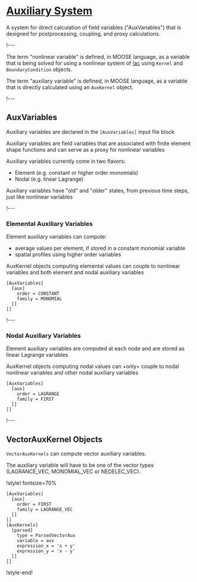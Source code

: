 # [Auxiliary System](syntax/AuxVariables/index.md)

A system for direct calculation of field variables ("AuxVariables") that is designed for
postprocessing, coupling, and proxy calculations.

!---

The term "nonlinear variable" is defined, in MOOSE language, as a variable that is being solved for
using a nonlinear system of [!ac](PDEs) using `Kernel` and `BoundaryCondition` objects.


The term "auxiliary variable" is defined, in MOOSE language, as a variable that is directly
calculated using an `AuxKernel` object.

!---

## AuxVariables

Auxiliary variables are declared in the `[AuxVariables]` input file block

Auxiliary variables are field variables that are associated with finite element shape functions
and can serve as a proxy for nonlinear variables

Auxiliary variables currently come in two flavors:

- Element (e.g. constant or higher order monomials)
- Nodal (e.g. linear Lagrange)

Auxiliary variables have "old" and "older" states, from previous time steps, just like nonlinear variables

!---

### Elemental Auxiliary Variables

Element auxiliary variables can compute:

- average values per element, if stored in a constant monomial variable
- spatial profiles using higher order variables

AuxKernel objects computing elemental values can couple to nonlinear variables and both element and
nodal auxiliary variables

```text
[AuxVariables]
  [aux]
    order = CONSTANT
    family = MONOMIAL
  []
[]
```

!---

### Nodal Auxiliary Variables

Element auxiliary variables are computed at each node and are stored as linear Lagrange variables

AuxKernel objects computing nodal values can +only+ couple to nodal nonlinear variables and
other nodal auxiliary variables

```text
[AuxVariables]
  [aux]
    order = LAGRANGE
    family = FIRST
  []
[]
```

!---

## VectorAuxKernel Objects

`VectorAuxKernels` can compute vector auxiliary variables.

The auxiliary variable will have to be one of the vector types (LAGRANCE_VEC, MONOMIAL_VEC or NEDELEC_VEC).

!style! fontsize=70%

```text
[AuxVariables]
  [aux]
    order = FIRST
    family = LAGRANGE_VEC
  []
[]
[AuxKernels]
  [parsed]
    type = ParsedVectorAux
    variable = aux
    expression_x = 'x + y'
    expression_y = 'x - y'
  []
[]
```

!style-end!
